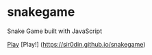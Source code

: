 # snakegame
Snake Game built with JavaScript 

[Play](url=https://sir0din.github.io/snakegame/)
[Play!] (https://sir0din.github.io/snakegame)
